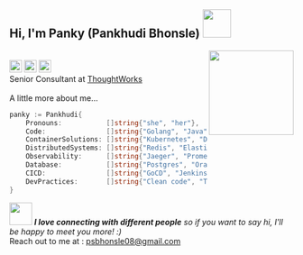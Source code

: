 <h2> Hi, I'm Panky (Pankhudi Bhonsle) <img src="https://media.giphy.com/media/mGcNjsfWAjY5AEZNw6/giphy.gif" width="50"></h2>
<img align='right' src="https://media.giphy.com/media/dWxO36Jzd6bTSt5dIY/giphy.gif" width="150"></br>

<span>
  <img src="https://komarev.com/ghpvc/?username=PankhudiB" alt="PankhudiB" height="22"/>
  <img src="https://img.shields.io/badge/-pankhudi-blue?style=flat-square&logo=Linkedin&logoColor=white&link=https://www.linkedin.com/in/pankhudi-bhonsle" alt="PankhudiB" height="22"/>
  <img src="https://img.shields.io/badge/-@pankhudib-grey?style=flat-square&logo=dev.to&logoColor=white&link=https://dev.to/pankhudib" height="22"/>
</span>
</br>
<span>
  Senior Consultant at <a href="https://www.thoughtworks.com">ThoughtWorks</a>
</span>
</br></br>
<span> A little more about me...  </span>

```go
panky := Pankhudi{
	Pronouns:           []string{"she", "her"},
	Code:               []string{"Golang", "Java", "Python"},
	ContainerSolutions: []string{"Kubernetes", "Docker", "Helm", "Terraform", "Ansible", "PKS"},
	DistributedSystems: []string{"Redis", "ElasticSearch", "Kafka", "AWS (novice)", "Websockets"},
	Observability:      []string{"Jaeger", "Prometheus", "Grafana", "Kibana"},
	Database:           []string{"Postgres", "Oracle"},
	CICD:               []string{"GoCD", "Jenkins"},
	DevPractices:       []string{"Clean code", "TDD", "Multilayered testing", "OOP", "Refactoring", "Pair Programming", "Pipeline as Code"},
}
```
<span>
  <img src="https://media.giphy.com/media/LnQjpWaON8nhr21vNW/giphy.gif" width="40"> 
  <em><b>I love connecting with different people</b> so if you want to say hi, I'll be happy to meet you more! :)</em>
  </br>
</span>  
Reach out to me at : <a href="">psbhonsle08@gmail.com</a>
